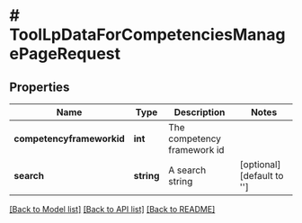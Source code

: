 # # ToolLpDataForCompetenciesManagePageRequest

## Properties

Name | Type | Description | Notes
------------ | ------------- | ------------- | -------------
**competencyframeworkid** | **int** | The competency framework id |
**search** | **string** | A search string | [optional] [default to '']

[[Back to Model list]](../../README.md#models) [[Back to API list]](../../README.md#endpoints) [[Back to README]](../../README.md)

